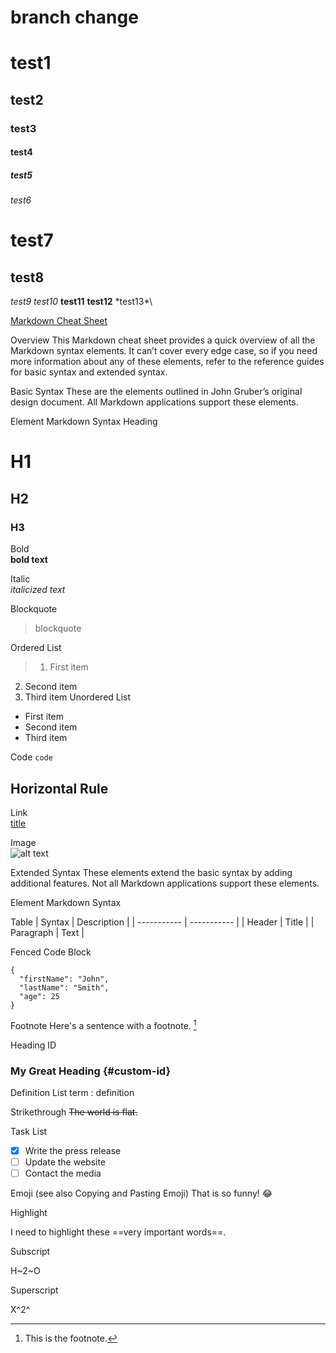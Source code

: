 # branch change

# test1
## test2
### test3
#### test4
##### test5
###### test6
test7
=============
test8
-------------
*test9*
_test10_
**test11**
__test12__
\*test13*\


[Markdown Cheat Sheet](https://www.markdownguide.org/cheat-sheet/)

Overview
This Markdown cheat sheet provides a quick overview of all the Markdown syntax elements. It can’t cover every edge case, so if you need more information about any of these elements, refer to the reference guides for basic syntax and extended syntax.

Basic Syntax
These are the elements outlined in John Gruber’s original design document. All Markdown applications support these elements.

Element	Markdown Syntax
Heading	
# H1
## H2
### H3
Bold	
**bold text**

Italic	
*italicized text*

Blockquote	
> blockquote
> 
Ordered List
> 1. First item
2. Second item
3. Third item
Unordered List
- First item
- Second item
- Third item

Code
`code`

Horizontal Rule
---

Link	
[title](https://www.example.com)

Image	
![alt text](image.jpg)

Extended Syntax
These elements extend the basic syntax by adding additional features. Not all Markdown applications support these elements.

Element	Markdown Syntax


Table	| Syntax | Description |
| ----------- | ----------- |
| Header | Title |
| Paragraph | Text |


Fenced Code Block	
```
{
  "firstName": "John",
  "lastName": "Smith",
  "age": 25
}
```

Footnote	Here's a sentence with a footnote. [^1]

[^1]: This is the footnote.

Heading ID	
### My Great Heading {#custom-id}

Definition List	term
: definition

Strikethrough	~~The world is flat.~~

Task List	
- [x] Write the press release
- [ ] Update the website
- [ ] Contact the media

Emoji
(see also Copying and Pasting Emoji)	That is so funny! :joy:

Highlight	

I need to highlight these ==very important words==.


Subscript

H~2~O


Superscript	

X^2^

